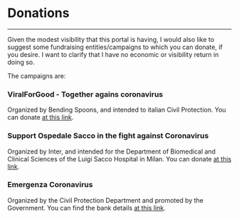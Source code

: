# Donations

---

Given the modest visibility that this portal is having, I would also like to suggest some fundraising entities/campaigns to which you can donate, if you desire. I want to clarify that I have no economic or visibility return in doing so.

The campaigns are:

### ViralForGood - Together agains coronavirus

Organized by Bending Spoons, and intended to italian Civil Protection. You can donate [at this link](https://www.charitystars.com/project/viralforgood).

### Support Ospedale Sacco in the fight against Coronavirus

Organized by Inter, and intended for the Department of Biomedical and Clinical Sciences of the Luigi Sacco Hospital in Milan. You can donate [at this link](https://www.facebook.com/donate/742589286270444/).

### Emergenza Coronavirus

Organized by the Civil Protection Department and promoted by the Government. You can find the bank details [at this link](http://www.salute.gov.it/portale/nuovocoronavirus/dettaglioNotizieNuovoCoronavirus.jsp?lingua=italiano&menu=notizie&p=dalministero&id=4279).
